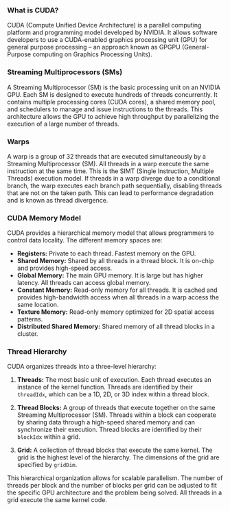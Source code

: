 ### What is CUDA?

CUDA (Compute Unified Device Architecture) is a parallel computing platform and programming model developed by NVIDIA. It allows software developers to use a CUDA-enabled graphics processing unit (GPU) for general purpose processing – an approach known as GPGPU (General-Purpose computing on Graphics Processing Units).

### Streaming Multiprocessors (SMs)

A Streaming Multiprocessor (SM) is the basic processing unit on an NVIDIA GPU. Each SM is designed to execute hundreds of threads concurrently. It contains multiple processing cores (CUDA cores), a shared memory pool, and schedulers to manage and issue instructions to the threads. This architecture allows the GPU to achieve high throughput by parallelizing the execution of a large number of threads.

### Warps

A warp is a group of 32 threads that are executed simultaneously by a Streaming Multiprocessor (SM). All threads in a warp execute the same instruction at the same time. This is the SIMT (Single Instruction, Multiple Threads) execution model. If threads in a warp diverge due to a conditional branch, the warp executes each branch path sequentially, disabling threads that are not on the taken path. This can lead to performance degradation and is known as thread divergence.

### CUDA Memory Model

CUDA provides a hierarchical memory model that allows programmers to control data locality. The different memory spaces are:

- **Registers:** Private to each thread. Fastest memory on the GPU.
- **Shared Memory:** Shared by all threads in a thread block. It is on-chip and provides high-speed access.
- **Global Memory:** The main GPU memory. It is large but has higher latency. All threads can access global memory.
- **Constant Memory:** Read-only memory for all threads. It is cached and provides high-bandwidth access when all threads in a warp access the same location.
- **Texture Memory:** Read-only memory optimized for 2D spatial access patterns.
- **Distributed Shared Memory:** Shared memory of all thread blocks in a cluster.

### Thread Hierarchy

CUDA organizes threads into a three-level hierarchy:

1.  **Threads:** The most basic unit of execution. Each thread executes an instance of the kernel function. Threads are identified by their `threadIdx`, which can be a 1D, 2D, or 3D index within a thread block.

2.  **Thread Blocks:** A group of threads that execute together on the same Streaming Multiprocessor (SM). Threads within a block can cooperate by sharing data through a high-speed shared memory and can synchronize their execution. Thread blocks are identified by their `blockIdx` within a grid.

3.  **Grid:** A collection of thread blocks that execute the same kernel. The grid is the highest level of the hierarchy. The dimensions of the grid are specified by `gridDim`.

This hierarchical organization allows for scalable parallelism. The number of threads per block and the number of blocks per grid can be adjusted to fit the specific GPU architecture and the problem being solved. All threads in a grid execute the same kernel code.